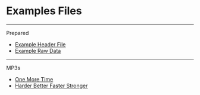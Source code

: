 # Examples Files

-----

Prepared

- [Example Header File](audio/example-header.h)
- [Example Raw Data](audio/example.h)

-----

MP3s

- [One More Time](audio/onemoretime.mp3)
- [Harder Better Faster Stronger](audio/harderbetterfasterstronger.mp3)